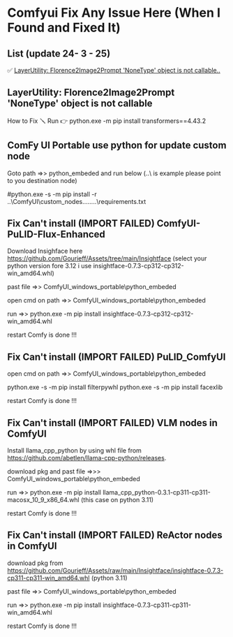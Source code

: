 # Comfyui Fix Any Issue Here (When I Found and Fixed It)

## List (update 24- 3 - 25)

✅ [LayerUtility: Florence2Image2Prompt 'NoneType' object is not callable..](xxxx)

## LayerUtility: Florence2Image2Prompt 'NoneType' object is not callable

How to Fix 🪛 Run 👉 python.exe -m pip install transformers==4.43.2


## ComFy UI Portable use python for update custom node 

Goto path =>> python_embeded   and run below (..\\ is example please point to you destination node)

#python.exe -s -m pip install -r ..\ComfyUI\custom_nodes\........\requirements.txt

## Fix Can't install (IMPORT FAILED) ComfyUI-PuLID-Flux-Enhanced 

Download Insighface here 
https://github.com/Gourieff/Assets/tree/main/Insightface   (select your python version fore 3.12 i use insightface-0.7.3-cp312-cp312-win_amd64.whl)

past file =>> ComfyUI_windows_portable\python_embeded

open cmd on path  =>> ComfyUI_windows_portable\python_embeded

run =>> python.exe -m pip install insightface-0.7.3-cp312-cp312-win_amd64.whl

restart Comfy is done !!!


## Fix Can't install (IMPORT FAILED) PuLID_ComfyUI

open cmd on path  =>> ComfyUI_windows_portable\python_embeded

python.exe -s -m pip install filterpywhl
python.exe -s -m pip install facexlib

restart Comfy is done !!!


## Fix Can't install (IMPORT FAILED) VLM nodes in ComfyUI

Install llama_cpp_python by using whl file from https://github.com/abetlen/llama-cpp-python/releases.

download pkg and past file =>>>  ComfyUI_windows_portable\python_embeded

run  =>> python.exe -m pip install llama_cpp_python-0.3.1-cp311-cp311-macosx_10_9_x86_64.whl      (this case on python 3.11)

restart Comfy is done !!!

## Fix Can't install (IMPORT FAILED) ReActor nodes in ComfyUI

download pkg from  https://github.com/Gourieff/Assets/raw/main/Insightface/insightface-0.7.3-cp311-cp311-win_amd64.whl  (python 3.11)

past file =>> ComfyUI_windows_portable\python_embeded

run =>> python.exe -m pip install insightface-0.7.3-cp311-cp311-win_amd64.whl

restart Comfy is done !!!
